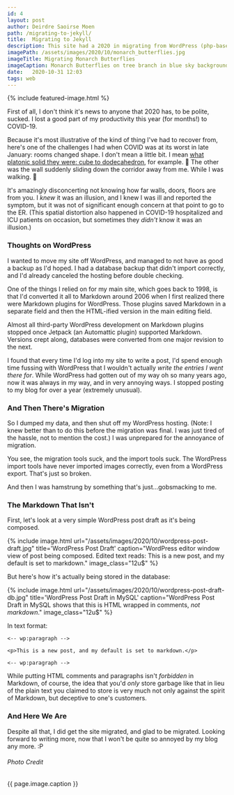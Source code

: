 ```yaml
---
id: 4
layout: post
author: Deirdre Saoirse Moen
path: /migrating-to-jekyll/
title:  Migrating to Jekyll
description: This site had a 2020 in migrating from WordPress (php-based dynamic site) to Jekyll (ruby-based static site generator). Let me tell you all about it.
imagePath: /assets/images/2020/10/monarch_butterflies.jpg
imageTitle: Migrating Monarch Butterflies
imageCaption: Monarch Butterflies on tree branch in blue sky background, photo by JHVEPhoto/Depositphotos, used with permission
date:   2020-10-31 12:03
tags: web
---
```


{% include featured-image.html %}

First of all, I don't think it's news to anyone that 2020 has, to be polite, sucked. I lost a good part of my productivity this year (for months!) to COVID-19.

Because it's most illustrative of the kind of thing I've had to recover from, here's one of the challenges I had when COVID was at its worst in late January: rooms changed shape. I don't mean a little bit. I mean [what platonic solid they were: cube to dodecahedron](https://en.wikipedia.org/wiki/Platonic_solid), for example. 🤮 The other was the wall suddenly sliding down the corridor away from me. While I was walking. 🤮

It's amazingly disconcerting not knowing how far walls, doors, floors are from you. I *knew* it was an illusion, and I knew I was ill and reported the symptom, but it was not of significant enough concern at that point to go to the ER. (This spatial distortion also happened in COVID-19 hospitalized and ICU patients on occasion, but sometimes they *didn't* know it was an illusion.)

### Thoughts on WordPress

I wanted to move my site off WordPress, and managed to not have as good a backup as I'd hoped. I had a database backup that didn't import correctly, and I'd already canceled the hosting before double checking.

One of the things I relied on for my main site, which goes back to 1998, is that I'd converted it all to Markdown around 2006 when I first realized there were Markdown plugins for WordPress. Those plugins saved Markdown in a separate field and then the HTML-ified version in the main editing field.

Almost all third-party WordPress development on Markdown plugins stopped once Jetpack (an Automattic plugin) supported Markdown. Versions crept along, databases were converted from one major revision to the next.

I found that every time I'd log into my site to write a post, I'd spend enough time fussing with WordPress that I wouldn't actually *write the entries I went there for*. While WordPress had gotten out of my way oh so many years ago, now it was always in my way, and in very annoying ways. I stopped posting to my blog for over a year (extremely unusual).

### And Then There's Migration

So I dumped my data, and then shut off my WordPress hosting. (Note: I knew better than to do this before the migration was final. I was just tired of the hassle, not to mention the cost.) I was unprepared for the annoyance of migration.

You see, the migration tools suck, and the import tools suck. The WordPress import tools have never imported images correctly, even from a WordPress export. That's just so broken.

And then I was hamstrung by something that's just…gobsmacking to me.

### The Markdown That Isn't

First, let's look at a very simple WordPress post draft as it's being composed.

{% include image.html url="/assets/images/2020/10/wordpress-post-draft.jpg" title='WordPress Post Draft' caption="WordPress editor window view of post being composed. Edited text reads: This is a new post, and my default is set to markdown." image_class="12u$" %}

But here's how it's actually being stored in the database:

{% include image.html url="/assets/images/2020/10/wordpress-post-draft-db.jpg" title='WordPress Post Draft in MySQL' caption="WordPress Post Draft in MySQL shows that this is HTML wrapped in comments, *not markdown*." image_class="12u$" %}

In text format:

~~~
<-- wp:paragraph -->

<p>This is a new post, and my default is set to markdown.</p>

<-- wp:paragraph -->
~~~

While putting HTML comments and paragraphs isn't *forbidden* in Markdown, of course, the idea that you'd *only* store garbage like that in lieu of the plain text you claimed to store is very much not only against the spirit of Markdown, but deceptive to one's customers.

### And Here We Are

Despite all that, I did get the site migrated, and glad to be migrated. Looking forward to writing more, now that I won't be quite so annoyed by my blog any more. :P

###### *Photo Credit*

<figcaption>{{ page.image.caption }}</figcaption>
